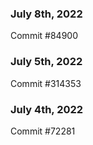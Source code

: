 ### July 8th, 2022

Commit #84900

### July 5th, 2022

Commit #314353


### July 4th, 2022

Commit #72281
